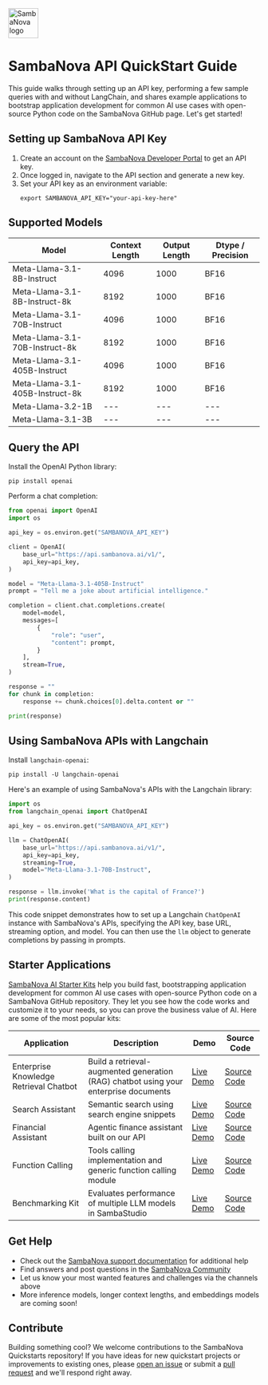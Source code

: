 <a href="https://sambanova.ai/">
<picture>
  <source media="(prefers-color-scheme: dark)" srcset="./images/SambaNova-light-logo-1.png" height="60">
  <img alt="SambaNova logo" src="./images/SambaNova-dark-logo-1.png" height="60">
</picture>
</a>


# SambaNova API QuickStart Guide

This guide walks through setting up an API key, performing a few sample queries with and without LangChain, and shares example applications to bootstrap application development for common AI use cases with open-source Python code on the SambaNova GitHub page. Let's get started!

## Setting up SambaNova API Key

1. Create an account on the [SambaNova Developer Portal](https://cloud.sambanova.ai/) to get an API key.
2. Once logged in, navigate to the API section and generate a new key. 
3. Set your API key as an environment variable:
   ```shell
   export SAMBANOVA_API_KEY="your-api-key-here"
   ```

## Supported Models

| Model | Context Length | Output Length | Dtype / Precision |
|-------|----------------|---------------|-------|
| Meta-Llama-3.1-8B-Instruct | 4096 | 1000 | BF16 |  
| Meta-Llama-3.1-8B-Instruct-8k | 8192 | 1000 | BF16 |  
| Meta-Llama-3.1-70B-Instruct | 4096 | 1000 | BF16 |
| Meta-Llama-3.1-70B-Instruct-8k | 8192 | 1000 | BF16 |
| Meta-Llama-3.1-405B-Instruct | 4096 | 1000 | BF16 |
| Meta-Llama-3.1-405B-Instruct-8k | 8192 | 1000 | BF16 |
| Meta-Llama-3.2-1B | --- | --- | --- |
| Meta-Llama-3.1-3B | --- | --- | --- |

## Query the API

Install the OpenAI Python library:
```shell  
pip install openai
```

Perform a chat completion:

```python
from openai import OpenAI
import os

api_key = os.environ.get("SAMBANOVA_API_KEY")

client = OpenAI(
    base_url="https://api.sambanova.ai/v1/",
    api_key=api_key,  
)

model = "Meta-Llama-3.1-405B-Instruct"
prompt = "Tell me a joke about artificial intelligence."

completion = client.chat.completions.create(
    model=model,
    messages=[
        {
            "role": "user", 
            "content": prompt,
        }
    ],
    stream=True,
)

response = ""
for chunk in completion:
    response += chunk.choices[0].delta.content or ""

print(response)
```

## Using SambaNova APIs with Langchain

Install `langchain-openai`:
```shell  
pip install -U langchain-openai
```

Here's an example of using SambaNova's APIs with the Langchain library:

```python
import os
from langchain_openai import ChatOpenAI

api_key = os.environ.get("SAMBANOVA_API_KEY")

llm = ChatOpenAI(
    base_url="https://api.sambanova.ai/v1/",  
    api_key=api_key,
    streaming=True,
    model="Meta-Llama-3.1-70B-Instruct",
)

response = llm.invoke('What is the capital of France?')
print(response.content)
```

This code snippet demonstrates how to set up a Langchain `ChatOpenAI` instance with SambaNova's APIs, specifying the API key, base URL, streaming option, and model. You can then use the `llm` object to generate completions by passing in prompts.

## Starter Applications

[SambaNova AI Starter Kits](https://community.sambanova.ai/t/ai-starter-kits/160) help you build fast, bootstrapping application development for common AI use cases with open-source Python code on a SambaNova GitHub repository. They let you see how the code works and customize it to your needs, so you can prove the business value of AI. Here are some of the most popular kits:

| Application | Description | Demo | Source Code |
|-------------|-------------|------|-------------|
| Enterprise Knowledge Retrieval Chatbot | Build a retrieval-augmented generation (RAG) chatbot using your enterprise documents | [Live Demo](https://sambanova-ai-starter-kits-ekr.replit.app/) | [Source Code](https://github.com/sambanova/ai-starter-kit/blob/main/enterprise_knowledge_retriever/README.md) |
| Search Assistant | Semantic search using search engine snippets | [Live Demo](https://sambanova-ai-starter-kits-search-assistant.replit.app/) | [Source Code](https://github.com/sambanova/ai-starter-kit/blob/main/search_assistant/README.md) |
| Financial Assistant | Agentic finance assistant built on our API | [Live Demo](https://sambanova-ai-starter-kits-financial-assistant.replit.app/) | [Source Code](https://github.com/sambanova/ai-starter-kit/tree/main/financial_insights) |
| Function Calling | Tools calling implementation and generic function calling module | [Live Demo](https://sambanova-ai-starter-kits-function-calling.replit.app/) | [Source Code](https://github.com/sambanova/ai-starter-kit/blob/main/function_calling/README.md) |
| Benchmarking Kit | Evaluates performance of multiple LLM models in SambaStudio | [Live Demo](https://sambanova-ai-starter-kits-benchmarking.replit.app/)  | [Source Code](https://github.com/sambanova/ai-starter-kit/blob/main/benchmarking/README.md) |

## Get Help

- Check out the [SambaNova support documentation](https://sambanova.ai/developer-resources) for additional help
- Find answers and post questions in the [SambaNova Community](https://community.sambanova.ai/latest)
- Let us know your most wanted features and challenges via the channels above
- More inference models, longer context lengths, and embeddings models are coming soon!

  
## Contribute

Building something cool? We welcome contributions to the SambaNova Quickstarts repository! If you have ideas for new quickstart projects or improvements to existing ones, please [open an issue](https://github.com/sambanova/ai-starter-kit/issues/new) or submit a [pull request](https://github.com/sambanova/ai-starter-kit/pulls) and we'll respond right away.
